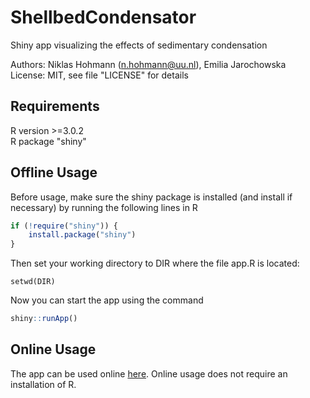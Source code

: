 # ShellbedCondensator
Shiny app visualizing the effects of sedimentary condensation

Authors:
Niklas Hohmann (n.hohmann@uu.nl), Emilia Jarochowska  
License: MIT, see file "LICENSE" for details

## Requirements
R version >=3.0.2  
R package "shiny"

## Offline Usage
Before usage, make sure the shiny package is installed (and install if necessary) by running the following lines in R
``` R
if (!require("shiny")) {
    install.package("shiny")
}
```
Then set your working directory to DIR where the file app.R is located:
```
setwd(DIR)
```
Now you can start the app using the command
``` R
shiny::runApp()
```

## Online Usage
The app can be used online [here](https://stratigraphicpaleobiology.shinyapps.io/shellbed_condensator/). Online usage does not require an installation of R.
